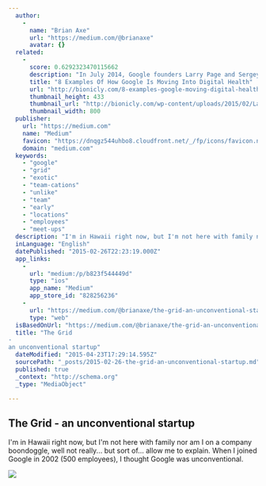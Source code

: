 ```yaml
---
  author: 
    - 
      name: "Brian Axe"
      url: "https://medium.com/@brianaxe"
      avatar: {}
  related: 
    - 
      score: 0.6292323470115662
      description: "In July 2014, Google founders Larry Page and Sergey Brin sat down for a rare interview with Vinod Khosla where they discussed, among other things, Google's involvement in health. When Khosla asked if Google would ever become a healthcare company, both founders were somewhat critical of the current healthcare system's regulatory hurdles and because of this didn't envisage becoming a big player in the space."
      title: "8 Examples Of How Google Is Moving Into Digital Health"
      url: "http://bionicly.com/8-examples-google-moving-digital-health/"
      thumbnail_height: 433
      thumbnail_url: "http://bionicly.com/wp-content/uploads/2015/02/Larry-Sergey.png"
      thumbnail_width: 800
  publisher: 
    url: "https://medium.com"
    name: "Medium"
    favicon: "https://dnqgz544uhbo8.cloudfront.net/_/fp/icons/favicon.n7eHNqdWyHhbTLN2-3a-6g.ico"
    domain: "medium.com"
  keywords: 
    - "google"
    - "grid"
    - "exotic"
    - "team-cations"
    - "unlike"
    - "team"
    - "early"
    - "locations"
    - "employees"
    - "meet-ups"
  description: "I'm in Hawaii right now, but I'm not here with family nor am I on a company boondoggle, well not really... but sort of... allow me to explain. When I joined Google in 2002 (500 employees), I thought Google was unconventional."
  inLanguage: "English"
  datePublished: "2015-02-26T22:23:19.000Z"
  app_links: 
    - 
      url: "medium:/p/b823f544449d"
      type: "ios"
      app_name: "Medium"
      app_store_id: "828256236"
    - 
      url: "https://medium.com/@brianaxe/the-grid-an-unconventional-startup-b823f544449d"
      type: "web"
  isBasedOnUrl: "https://medium.com/@brianaxe/the-grid-an-unconventional-startup-b823f544449d"
  title: "The Grid
-
an unconventional startup"
  dateModified: "2015-04-23T17:29:14.595Z"
  sourcePath: "_posts/2015-02-26-the-grid-an-unconventional-startup.md"
  published: true
  _context: "http://schema.org"
  _type: "MediaObject"

---
```

<article style=""><h1>The Grid
-
an unconventional startup</h1><p>I'm in Hawaii right now, but I'm not here with family nor am I on a company boondoggle, well not really... but sort of... allow me to explain. When I joined Google in 2002 (500 employees), I thought Google was unconventional.</p><img src="https://d262ilb51hltx0.cloudfront.net/max/800/1*1I-PNso0E8oXXywbN7bAIQ.jpeg" /></article>